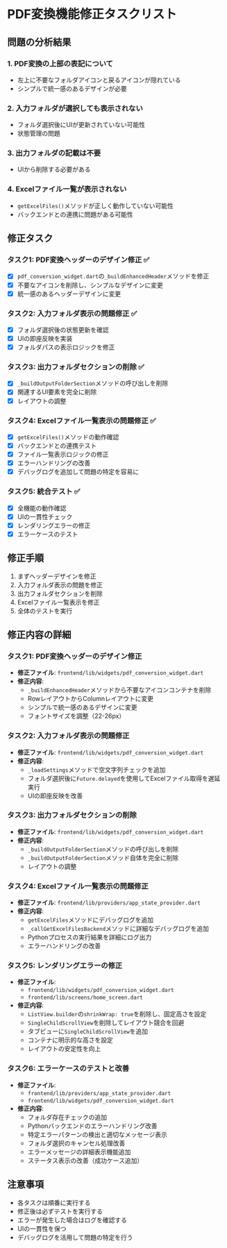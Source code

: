 # PDF変換機能修正タスクリスト

## 問題の分析結果

### 1. PDF変換の上部の表記について
- 左上に不要なフォルダアイコンと戻るアイコンが隠れている
- シンプルで統一感のあるデザインが必要

### 2. 入力フォルダが選択しても表示されない
- フォルダ選択後にUIが更新されていない可能性
- 状態管理の問題

### 3. 出力フォルダの記載は不要
- UIから削除する必要がある

### 4. Excelファイル一覧が表示されない
- `getExcelFiles()`メソッドが正しく動作していない可能性
- バックエンドとの連携に問題がある可能性

## 修正タスク

### タスク1: PDF変換ヘッダーのデザイン修正 ✅
- [x] `pdf_conversion_widget.dart`の`_buildEnhancedHeader`メソッドを修正
- [x] 不要なアイコンを削除し、シンプルなデザインに変更
- [x] 統一感のあるヘッダーデザインに変更

### タスク2: 入力フォルダ表示の問題修正 ✅
- [x] フォルダ選択後の状態更新を確認
- [x] UIの即座反映を実装
- [x] フォルダパスの表示ロジックを修正

### タスク3: 出力フォルダセクションの削除 ✅
- [x] `_buildOutputFolderSection`メソッドの呼び出しを削除
- [x] 関連するUI要素を完全に削除
- [x] レイアウトの調整

### タスク4: Excelファイル一覧表示の問題修正 ✅
- [x] `getExcelFiles()`メソッドの動作確認
- [x] バックエンドとの連携テスト
- [x] ファイル一覧表示ロジックの修正
- [x] エラーハンドリングの改善
- [x] デバッグログを追加して問題の特定を容易に

### タスク5: 統合テスト ✅
- [x] 全機能の動作確認
- [x] UIの一貫性チェック
- [x] レンダリングエラーの修正
- [x] エラーケースのテスト

## 修正手順

1. まずヘッダーデザインを修正
2. 入力フォルダ表示の問題を修正
3. 出力フォルダセクションを削除
4. Excelファイル一覧表示を修正
5. 全体のテストを実行

## 修正内容の詳細

### タスク1: PDF変換ヘッダーのデザイン修正
- **修正ファイル**: `frontend/lib/widgets/pdf_conversion_widget.dart`
- **修正内容**: 
  - `_buildEnhancedHeader`メソッドから不要なアイコンコンテナを削除
  - RowレイアウトからColumnレイアウトに変更
  - シンプルで統一感のあるデザインに変更
  - フォントサイズを調整（22-26px）

### タスク2: 入力フォルダ表示の問題修正
- **修正ファイル**: `frontend/lib/widgets/pdf_conversion_widget.dart`
- **修正内容**:
  - `_loadSettings`メソッドで空文字列チェックを追加
  - フォルダ選択後に`Future.delayed`を使用してExcelファイル取得を遅延実行
  - UIの即座反映を改善

### タスク3: 出力フォルダセクションの削除
- **修正ファイル**: `frontend/lib/widgets/pdf_conversion_widget.dart`
- **修正内容**:
  - `_buildOutputFolderSection`メソッドの呼び出しを削除
  - `_buildOutputFolderSection`メソッド自体を完全に削除
  - レイアウトの調整

### タスク4: Excelファイル一覧表示の問題修正
- **修正ファイル**: `frontend/lib/providers/app_state_provider.dart`
- **修正内容**:
  - `getExcelFiles`メソッドにデバッグログを追加
  - `_callGetExcelFilesBackend`メソッドに詳細なデバッグログを追加
  - Pythonプロセスの実行結果を詳細にログ出力
  - エラーハンドリングの改善

### タスク5: レンダリングエラーの修正
- **修正ファイル**: 
  - `frontend/lib/widgets/pdf_conversion_widget.dart`
  - `frontend/lib/screens/home_screen.dart`
- **修正内容**:
  - `ListView.builder`の`shrinkWrap: true`を削除し、固定高さを設定
  - `SingleChildScrollView`を削除してレイアウト競合を回避
  - タブビューに`SingleChildScrollView`を追加
  - コンテナに明示的な高さを設定
  - レイアウトの安定性を向上

### タスク6: エラーケースのテストと改善
- **修正ファイル**: 
  - `frontend/lib/providers/app_state_provider.dart`
  - `frontend/lib/widgets/pdf_conversion_widget.dart`
- **修正内容**:
  - フォルダ存在チェックの追加
  - Pythonバックエンドのエラーハンドリング改善
  - 特定エラーパターンの検出と適切なメッセージ表示
  - フォルダ選択のキャンセル処理改善
  - エラーメッセージの詳細表示機能追加
  - ステータス表示の改善（成功ケース追加）

## 注意事項

- 各タスクは順番に実行する
- 修正後は必ずテストを実行する
- エラーが発生した場合はログを確認する
- UIの一貫性を保つ
- デバッグログを活用して問題の特定を行う 